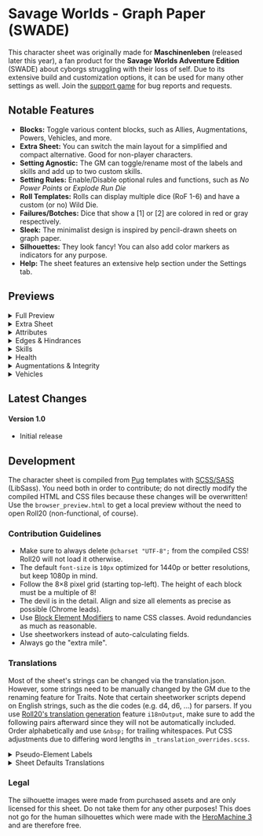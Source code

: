 # Savage Worlds - Graph Paper (SWADE)
This character sheet was originally made for **Maschinenleben** (released later this year), a fan product for the **Savage Worlds Adventure Edition** (SWADE) about cyborgs struggling with their loss of self. Due to its extensive build and customization options, it can be used for many other settings as well. Join the [support game](https://app.roll20.net/join/8488284/oQJGfg) for bug reports and requests.

## Notable Features
* **Blocks:** Toggle various content blocks, such as Allies, Augmentations, Powers, Vehicles, and more.
* **Extra Sheet:** You can switch the main layout for a simplified and compact alternative. Good for non-player characters.
* **Setting Agnostic:** The GM can toggle/rename most of the labels and skills and add up to two custom skills.
* **Setting Rules:** Enable/Disable optional rules and functions, such as *No Power Points* or *Explode Run Die*
* **Roll Templates:** Rolls can display multiple dice (RoF 1-6) and have a custom (or no) Wild Die.
* **Failures/Botches:** Dice that show a [1] or [2] are colored in red or gray respectively.
* **Sleek:** The minimalist design is inspired by pencil-drawn sheets on graph paper.
* **Silhouettes:** They look fancy! You can also add color markers as indicators for any purpose.
* **Help:** The sheet features an extensive help section under the Settings tab.

## Previews
<details>
  <summary>Full Preview</summary>
  
  ![Full Preview](https://raw.githubusercontent.com/Tetrakern/roll20-character-sheets/master/Savage%20Worlds%20-%20Graph%20Paper/SavageWorldsGraphPaper.jpg)
</details>

<details>
  <summary>Extra Sheet</summary>
  
  ![Extra Sheet](https://raw.githubusercontent.com/Tetrakern/roll20-character-sheets/master/Savage%20Worlds%20-%20Graph%20Paper/SavageWorldsGraphPaper_Extra.png)
</details>

<details>
  <summary>Attributes</summary>
  
  ![Attributes](https://raw.githubusercontent.com/Tetrakern/roll20-character-sheets/master/Savage%20Worlds%20-%20Graph%20Paper/gifs/attributes.gif)
</details>

<details>
  <summary>Edges & Hindrances</summary>

  ![Edges & Hindrances](https://github.com/Tetrakern/roll20-character-sheets/blob/master/Savage%20Worlds%20-%20Graph%20Paper/gifs/features.gif)
</details>

<details>
  <summary>Skills</summary>

  ![Skills](https://raw.githubusercontent.com/Tetrakern/roll20-character-sheets/master/Savage%20Worlds%20-%20Graph%20Paper/gifs/skills.gif)
</details>

<details>
  <summary>Health</summary>

  ![Health](https://raw.githubusercontent.com/Tetrakern/roll20-character-sheets/master/Savage%20Worlds%20-%20Graph%20Paper/gifs/health.gif)
</details>

<details>
  <summary>Augmentations & Integrity</summary>

  ![Augmentations & Integrity](https://raw.githubusercontent.com/Tetrakern/roll20-character-sheets/master/Savage%20Worlds%20-%20Graph%20Paper/gifs/augmentations.gif)
</details>

<details>
  <summary>Vehicles</summary>

  ![Vehicles](https://raw.githubusercontent.com/Tetrakern/roll20-character-sheets/master/Savage%20Worlds%20-%20Graph%20Paper/gifs/vehicles.gif)
</details>

## Latest Changes
#### Version 1.0
* Initial release

## Development
The character sheet is compiled from [Pug](https://pugjs.org/api/getting-started.html) templates with [SCSS/SASS](https://sass-lang.com/guide) (LibSass). You need both in order to contribute; do not directly modify the compiled HTML and CSS files because these changes will be overwritten! Use the `browser_preview.html` to get a local preview without the need to open Roll20 (non-functional, of course).

### Contribution Guidelines
* Make sure to always delete `@charset "UTF-8";` from the compiled CSS! Roll20 will not load it otherwise.
* The default `font-size` is `10px` optimized for 1440p or better resolutions, but keep 1080p in mind.
* Follow the 8×8 pixel grid (starting top-left). The height of each block must be a multiple of 8!
* The devil is in the detail. Align and size all elements as precise as possible (Chrome leads).
* Use [Block Element Modifiers](http://getbem.com/naming/) to name CSS classes. Avoid redundancies as much as reasonable.
* Use sheetworkers instead of auto-calculating fields.
* Always go the "extra mile".

### Translations
Most of the sheet's strings can be changed via the translation.json. However, some strings need to be manually changed by the GM due to the renaming feature for Traits. Note that certain sheetworker scripts depend on English strings, such as the die codes (e.g. d4, d6, ...) for parsers. If you use [Roll20's translation generation](https://roll20.zendesk.com/hc/en-us/articles/360037773493-Character-Sheet-Translation#CharacterSheetTranslation-StepTwo,GeneratingtheTranslationFile) feature `i18nOutput`, make sure to add the following pairs afterward since they will not be automatically included. Order alphabetically and use `&nbsp;` for trailing whitespaces. Put CSS adjustments due to differing word lengths in `_translation_overrides.scss`.

<details>
  <summary>Pseudo-Element Labels</summary>

```
"settings-tab-styles": "Styles",
"settings-tab-setup": "Setup",
"settings-tab-blocks": "Blocks",
"settings-tab-skills": "Skills",
"settings-tab-help": "Help",
"tab-skills": "Skills",
"tab-advancements": "Advancements",
"tab-notebook": "Notebook",
"tab-settings": "Settings",
"skill-track-die-label-d4-2": "2",
"skill-track-die-label-d4": "4",
"skill-track-die-label-d6": "6",
"skill-track-die-label-d8": "8",
"skill-track-die-label-d10": "10",
"skill-track-die-label-d12": "12",
```
</details>

<details>
  <summary>Sheet Defaults Translations</summary>

```
"defaults-rule-no-power-points": "[Rule] No Power Points",
"defaults-rule-no-power-points-description": "Use the No Power Points Setting Rule (SWADE 140).",
"defaults-rule-augmentation-strain": "[Rule] Augmentation Strain",
"defaults-rule-augmentation-strain-description": "Use the Strain rules from the Science Fiction Companion (SFC 29).",
"defaults-function-query-skill-dice-rof": "[Function] Query Skill Dice/RoF",
"defaults-function-query-skill-dice-rof-description": "Skill rolls will always query the amount of skill dice.",
"defaults-function-explode-run-die": "[Function] Explode Run Die",
"defaults-function-explode-run-die-description": "Makes the run die Ace.",
"defaults-function-running-ignores-wounds": "[Function] Running Ignores Wounds",
"defaults-function-running-ignores-wounds-description": "Wound penalties are not subtracted from the run die.<h4 style='margin-top: 24px;'>Show/Hide Blocks</h4><p style='margin-bottom: 16px; max-width: 640px;'>You can show or hide content blocks in accordance with the played Game Setting. This can also be done manually for each individual sheet in its Settings tab. Some blocks that were designed for Maschinenleben, such as Augmentations and Engrams, can be adapted for other purposes as well.</p>",
"defaults-block-show-allies": "[Block] Show Allies",
"defaults-block-show-allies-description": "Keep track of allied characters with a barebone mini sheet.",
"defaults-block-show-augmentations": "[Block] Show Augmentations",
"defaults-block-show-augmentations-description": "Install augmentations/cyberware and keep track of the Loss/Strain.",
"defaults-block-show-engrams": "[Block] Show Engrams",
"defaults-block-show-engrams-description": "Special programs or hardware to execute Hacking actions.",
"defaults-block-show-integrity": "[Block] Show Integrity",
"defaults-block-show-integrity-description": "Quantifies mental health/sanity and keeps track of mental afflictions. Maschinenleben.",
"defaults-block-show-power": "[Block] Show Power/Energy",
"defaults-block-show-power-description": "The energy/mana/etc. reserves of a character.",
"defaults-block-show-powers": "[Block] Show Powers/Spells",
"defaults-block-show-powers-description": "The known powers/spells of a character.",
"defaults-block-show-powerarmors": "[Block] Show Power Armors",
"defaults-block-show-powerarmors-description": "Vehicles and their modifications/weapons.",
"defaults-block-show-vehicles": "[Block] Show Vehicles",
"defaults-block-show-vehicles-description": "Vehicles and their modifications/weapons.",
"defaults-block-show-walkers": "[Block] Show Walkers",
"defaults-block-show-walkers-description": "Walkers/Mechs and their modifications/weapons.<h4 style='margin-top: 24px;'>Show/Hide Skills</h4><p style='margin-bottom: 16px; max-width: 640px;'>You can show or hide skills from the list in accordance with the played Game Setting. This can also be done manually for each individual sheet in its Settings tab. There are two custom skills that can be renamed and modified within the sheet as well, for example to make specialized skills (e.g. specific weapons with custom bonus or Wild Die).</p>",
"defaults-skill-show-boating": "[Skill] Show Boating Skill",
"defaults-skill-show-boating-description": "Show the Boating (Agility) skill.",
"defaults-skill-show-driving": "[Skill] Show Driving Skill",
"defaults-skill-show-driving-description": "Show the Driving (Agility) skill.",
"defaults-skill-show-electronics": "[Skill] Show Electronics Skill",
"defaults-skill-show-electronics-description": "Show the Electronics (Smarts) skill.",
"defaults-skill-show-faith": "[Skill] Show Faith Skill",
"defaults-skill-show-faith-description": "Show the Faith (Spirit) skill.",
"defaults-skill-show-focus": "[Skill] Show Focus Skill",
"defaults-skill-show-focus-description": "Show the Focus (Spirit) skill.",
"defaults-skill-show-language": "[Skill] Show Language Skill",
"defaults-skill-show-language-description": "Show the Language (Smarts) skill.",
"defaults-skill-show-magic": "[Skill] Show MAGIC Skill",
"defaults-skill-show-magic-description": "Show the MAGIC (Smarts) skill. Maschinenleben.",
"defaults-skill-show-occult": "[Skill] Show Occult Skill",
"defaults-skill-show-occult-description": "Show the Occult (Smarts) skill.",
"defaults-skill-show-piloting": "[Skill] Show Piloting Skill",
"defaults-skill-show-piloting-description": "Show the Piloting (Agility) skill.",
"defaults-skill-show-psionics": "[Skill] Show Psionics Skill",
"defaults-skill-show-psionics-description": "Show the Psionics (Smarts) skill.",
"defaults-skill-show-riding": "[Skill] Show Riding Skill",
"defaults-skill-show-riding-description": "Show the Riding (Agility) skill.",
"defaults-skill-show-spellcasting": "[Skill] Show Spellcasting Skill",
"defaults-skill-show-spellcasting-description": "Show the Spellcasting (Smarts) skill.",
"defaults-skill-show-weird-science": "[Skill] Show Weird Science Skill",
"defaults-skill-show-weird-science-description": "Show the Weird Science (Smarts) skill.",
"defaults-skill-show-custom-skill-1": "[Skill] Show Custom Skill #1",
"defaults-skill-show-custom-skill-1-description": "Show the Custom Skill #1, which can be renamed further down.",
"defaults-skill-show-custom-skill-2": "[Skill] Show Custom Skill #2",
"defaults-skill-show-custom-skill-2-description": "Show the Custom Skill #2, which can be renamed further down.<h4 style='margin-top: 24px;'>Rename Attributes</h4><p style='margin-bottom: 16px; max-width: 640px;'>You can rename the labels of each attribute and its abbreviation (max. 3 characters). This can also be done manually with the <b style='font-family: monospace; white-space: nowrap;'>@{rename-attribute}</b> for each individual sheet. Note that changing the label does not affect the reference <b style='font-family: monospace;'>@{attribute}</b> for rolls. They will always be in English.</p>",
"defaults-rename-attribute-agility": "[Rename] Attribute: Agility to&nbsp;",
"defaults-rename-attribute-agility-description": "Renamed via the attribute <b style='user-select: all; font-family: monospace; white-space: nowrap;'>rename-agility</b>.",
"defaults-rename-attribute-agi": "[Rename] Attribute: AGI to&nbsp;",
"defaults-rename-attribute-agi-description": "Renamed via the attribute <b style='user-select: all; font-family: monospace; white-space: nowrap;'>rename-agi</b>.",
"defaults-rename-attribute-smarts": "[Rename] Attribute: Smarts to&nbsp;",
"defaults-rename-attribute-smarts-description": "Renamed via the attribute <b style='user-select: all; font-family: monospace; white-space: nowrap;'>rename-smarts</b>.",
"defaults-rename-attribute-sma": "[Rename] Attribute: SMA to&nbsp;",
"defaults-rename-attribute-sma-description": "Renamed via the attribute <b style='user-select: all; font-family: monospace; white-space: nowrap;'>rename-sma</b>.",
"defaults-rename-attribute-spirit": "[Rename] Attribute: Spirit to&nbsp;",
"defaults-rename-attribute-spirit-description": "Renamed via the attribute <b style='user-select: all; font-family: monospace; white-space: nowrap;'>rename-spirit</b>.",
"defaults-rename-attribute-spi": "[Rename] Attribute: SPI to&nbsp;",
"defaults-rename-attribute-spi-description": "Renamed via the attribute <b style='user-select: all; font-family: monospace; white-space: nowrap;'>rename-spi</b>.",
"defaults-rename-attribute-strength": "[Rename] Attribute: Strength to&nbsp;",
"defaults-rename-attribute-strength-description": "Renamed via the attribute <b style='user-select: all; font-family: monospace; white-space: nowrap;'>rename-strength</b>.",
"defaults-rename-attribute-str": "[Rename] Attribute: STR to&nbsp;",
"defaults-rename-attribute-str-description": "Renamed via the attribute <b style='user-select: all; font-family: monospace; white-space: nowrap;'>rename-str</b>.",
"defaults-rename-attribute-vigor": "[Rename] Attribute: Vigor to&nbsp;",
"defaults-rename-attribute-vigor-description": "Renamed via the attribute <b style='user-select: all; font-family: monospace; white-space: nowrap;'>rename-vigor</b>.",
"defaults-rename-attribute-vig": "[Rename] Attribute: VIG to&nbsp;",
"defaults-rename-attribute-vig-description": "Renamed via the attribute <b style='user-select: all; font-family: monospace; white-space: nowrap;'>rename-vig</b>.<h4 style='margin-top: 24px;'>Rename Skills</h4><p style='margin-bottom: 16px; max-width: 640px;'>You can rename the labels of each skill, best kept below 15 characters due to layout constrains. This can also be done manually with the <b style='font-family: monospace; white-space: nowrap;'>@{rename-attribute}</b> for each individual sheet. Note that changing the label does not affect the reference <b style='font-family: monospace;'>@{attribute}</b> for rolls. They will always be in English.</p>",
"defaults-rename-skill-academics": "[Rename] Skill: Academics to&nbsp;",
"defaults-rename-skill-academics-description": "Renamed via the attribute <b style='user-select: all; font-family: monospace; white-space: nowrap;'>rename-academics</b>.",
"defaults-rename-skill-athletics": "[Rename] Skill: Athletics to&nbsp;",
"defaults-rename-skill-athletics-description": "Renamed via the attribute <b style='user-select: all; font-family: monospace; white-space: nowrap;'>rename-athletics</b>.",
"defaults-rename-skill-boating": "[Rename] Skill: Boating to&nbsp;",
"defaults-rename-skill-boating-description": "Renamed via the attribute <b style='user-select: all; font-family: monospace; white-space: nowrap;'>rename-boating</b>.",
"defaults-rename-skill-common-knowledge": "[Rename] Skill: Common Knowl. to&nbsp;",
"defaults-rename-skill-common-knowledge-description": "Renamed via the attribute <b style='user-select: all; font-family: monospace; white-space: nowrap;'>rename-common-knowledge</b>.",
"defaults-rename-skill-driving": "[Rename] Skill: Driving to&nbsp;",
"defaults-rename-skill-driving-description": "Renamed via the attribute <b style='user-select: all; font-family: monospace; white-space: nowrap;'>rename-driving</b>.",
"defaults-rename-skill-electronics": "[Rename] Skill: Electronics to&nbsp;",
"defaults-rename-skill-electronics-description": "Renamed via the attribute <b style='user-select: all; font-family: monospace; white-space: nowrap;'>rename-electronics</b>.",
"defaults-rename-skill-faith": "[Rename] Skill: Faith to&nbsp;",
"defaults-rename-skill-faith-description": "Renamed via the attribute <b style='user-select: all; font-family: monospace; white-space: nowrap;'>rename-faith</b>.",
"defaults-rename-skill-fighting": "[Rename] Skill: Fighting to&nbsp;",
"defaults-rename-skill-fighting-description": "Renamed via the attribute <b style='user-select: all; font-family: monospace; white-space: nowrap;'>rename-fighting</b>.",
"defaults-rename-skill-focus": "[Rename] Skill: Focus to&nbsp;",
"defaults-rename-skill-focus-description": "Renamed via the attribute <b style='user-select: all; font-family: monospace; white-space: nowrap;'>rename-focus</b>.",
"defaults-rename-skill-gambling": "[Rename] Skill: Gambling to&nbsp;",
"defaults-rename-skill-gambling-description": "Renamed via the attribute <b style='user-select: all; font-family: monospace; white-space: nowrap;'>rename-gambling</b>.",
"defaults-rename-skill-hacking": "[Rename] Skill: Hacking to&nbsp;",
"defaults-rename-skill-hacking-description": "Renamed via the attribute <b style='user-select: all; font-family: monospace; white-space: nowrap;'>rename-hacking</b>.",
"defaults-rename-skill-healing": "[Rename] Skill: Healing to&nbsp;",
"defaults-rename-skill-healing-description": "Renamed via the attribute <b style='user-select: all; font-family: monospace; white-space: nowrap;'>rename-healing</b>.",
"defaults-rename-skill-intimidation": "[Rename] Skill: Intimidation to&nbsp;",
"defaults-rename-skill-intimidation-description": "Renamed via the attribute <b style='user-select: all; font-family: monospace; white-space: nowrap;'>rename-intimidation</b>.",
"defaults-rename-skill-language": "[Rename] Skill: Language to&nbsp;",
"defaults-rename-skill-language-description": "Renamed via the attribute <b style='user-select: all; font-family: monospace; white-space: nowrap;'>rename-language</b>.",
"defaults-rename-skill-magic": "[Rename] Skill: Magic to&nbsp;",
"defaults-rename-skill-magic-description": "Renamed via the attribute <b style='user-select: all; font-family: monospace; white-space: nowrap;'>rename-magic</b>.",
"defaults-rename-skill-notice": "[Rename] Skill: Notice to&nbsp;",
"defaults-rename-skill-notice-description": "Renamed via the attribute <b style='user-select: all; font-family: monospace; white-space: nowrap;'>rename-notice</b>.",
"defaults-rename-skill-occult": "[Rename] Skill: Occult to&nbsp;",
"defaults-rename-skill-occult-description": "Renamed via the attribute <b style='user-select: all; font-family: monospace; white-space: nowrap;'>rename-occult</b>.",
"defaults-rename-skill-performance": "[Rename] Skill: Performance to&nbsp;",
"defaults-rename-skill-performance-description": "Renamed via the attribute <b style='user-select: all; font-family: monospace; white-space: nowrap;'>rename-performance</b>.",
"defaults-rename-skill-persuasion": "[Rename] Skill: Persuasion to&nbsp;",
"defaults-rename-skill-persuasion-description": "Renamed via the attribute <b style='user-select: all; font-family: monospace; white-space: nowrap;'>rename-persuasion</b>.",
"defaults-rename-skill-piloting": "[Rename] Skill: Piloting to&nbsp;",
"defaults-rename-skill-piloting-description": "Renamed via the attribute <b style='user-select: all; font-family: monospace; white-space: nowrap;'>rename-piloting</b>.",
"defaults-rename-skill-psionics": "[Rename] Skill: Psionics to&nbsp;",
"defaults-rename-skill-psionics-description": "Renamed via the attribute <b style='user-select: all; font-family: monospace; white-space: nowrap;'>rename-psionics</b>.",
"defaults-rename-skill-repair": "[Rename] Skill: Repair to&nbsp;",
"defaults-rename-skill-repair-description": "Renamed via the attribute <b style='user-select: all; font-family: monospace; white-space: nowrap;'>rename-repair</b>.",
"defaults-rename-skill-research": "[Rename] Skill: Research to&nbsp;",
"defaults-rename-skill-research-description": "Renamed via the attribute <b style='user-select: all; font-family: monospace; white-space: nowrap;'>rename-research</b>.",
"defaults-rename-skill-riding": "[Rename] Skill: Riding to&nbsp;",
"defaults-rename-skill-riding-description": "Renamed via the attribute <b style='user-select: all; font-family: monospace; white-space: nowrap;'>rename-riding</b>.",
"defaults-rename-skill-science": "[Rename] Skill: Science to&nbsp;",
"defaults-rename-skill-science-description": "Renamed via the attribute <b style='user-select: all; font-family: monospace; white-space: nowrap;'>rename-science</b>.",
"defaults-rename-skill-shooting": "[Rename] Skill: Shooting to&nbsp;",
"defaults-rename-skill-shooting-description": "Renamed via the attribute <b style='user-select: all; font-family: monospace; white-space: nowrap;'>rename-shooting</b>.",
"defaults-rename-skill-spellcasting": "[Rename] Skill: Spellcasting to&nbsp;",
"defaults-rename-skill-spellcasting-description": "Renamed via the attribute <b style='user-select: all; font-family: monospace; white-space: nowrap;'>rename-spellcasting</b>.",
"defaults-rename-skill-stealth": "[Rename] Skill: Stealth to&nbsp;",
"defaults-rename-skill-stealth-description": "Renamed via the attribute <b style='user-select: all; font-family: monospace; white-space: nowrap;'>rename-stealth</b>.",
"defaults-rename-skill-survival": "[Rename] Skill: Survival to&nbsp;",
"defaults-rename-skill-survival-description": "Renamed via the attribute <b style='user-select: all; font-family: monospace; white-space: nowrap;'>rename-survival</b>.",
"defaults-rename-skill-taunt": "[Rename] Skill: Taunt to&nbsp;",
"defaults-rename-skill-taunt-description": "Renamed via the attribute <b style='user-select: all; font-family: monospace; white-space: nowrap;'>rename-taunt</b>.",
"defaults-rename-skill-thievery": "[Rename] Skill: Thievery to&nbsp;",
"defaults-rename-skill-thievery-description": "Renamed via the attribute <b style='user-select: all; font-family: monospace; white-space: nowrap;'>rename-thievery</b>.",
"defaults-rename-skill-weird-science": "[Rename] Skill: Weird Science to&nbsp;",
"defaults-rename-skill-weird-science-description": "Renamed via the attribute <b style='user-select: all; font-family: monospace; white-space: nowrap;'>rename-weird-science</b>.",
"defaults-rename-skill-custom-skill-1": "[Rename] Skill: Custom Skill #1 to&nbsp;",
"defaults-rename-skill-custom-skill-1-description": "Can be renamed directly in the sheet's Settings tab.",
"defaults-rename-skill-custom-skill-2": "[Rename] Skill: Custom Skill #2 to&nbsp;",
"defaults-rename-skill-custom-skill-2-description": "Can be renamed directly in the sheet's Settings tab.<h4 style='margin-top: 24px;'>Rename Labels</h4><p style='margin-bottom: 16px; max-width: 640px;'>You can rename the labels at the top of the sheet, such as \"Name\" to \"Alias\" or \"Origin\" to \"Race\". This can also be done manually with the <b style='font-family: monospace; white-space: nowrap;'>@{rename-label-attribute}</b> for each individual sheet. Note that the labels are separated from the actual fields and do not affect the references (e.g. <b style='font-family: monospace;'>@{name}</b>). They will always be in English.</p>",
"defaults-rename-label-name": "[Rename] Label: Name to&nbsp;",
"defaults-rename-label-name-description": "Renamed via the attribute <b style='user-select: all; font-family: monospace; white-space: nowrap;'>rename-label-name</b> (e.g. Alias or Codename).",
"defaults-rename-label-origin": "[Rename] Label: Origin to&nbsp;",
"defaults-rename-label-origin-description": "Renamed via the attribute <b style='user-select: all; font-family: monospace; white-space: nowrap;'>rename-label-origin</b> (e.g. Race or Species).",
"defaults-rename-label-rank": "[Rename] Label: Rank to&nbsp;",
"defaults-rename-label-rank-description": "Renamed via the attribute <b style='user-select: all; font-family: monospace; white-space: nowrap;'>rename-label-rank</b> (e.g. Grade or Titel).",
"defaults-rename-label-level": "[Rename] Label: Level to&nbsp;",
"defaults-rename-label-level-description": "Renamed via the attribute <b style='user-select: all; font-family: monospace; white-space: nowrap;'>rename-label-level</b> (e.g. Circle or Year).",
"defaults-rename-label-exp": "[Rename] Label: EXP to&nbsp;",
"defaults-rename-label-exp-description": "Renamed via the attribute <b style='user-select: all; font-family: monospace; white-space: nowrap;'>rename-label-exp</b> (e.g. Karma or Gems).",
"defaults-rename-label-gender": "[Rename] Label: Gender to&nbsp;",
"defaults-rename-label-gender-description": "Renamed via the attribute <b style='user-select: all; font-family: monospace; white-space: nowrap;'>rename-label-gender</b> (e.g. Sex or Version).",
"defaults-rename-label-age": "[Rename] Label: Age to&nbsp;",
"defaults-rename-label-age-description": "Renamed via the attribute <b style='user-select: all; font-family: monospace; white-space: nowrap;'>rename-label-age</b> (e.g. Number or Incarnation).",
"defaults-rename-label-hair": "[Rename] Label: Hair to&nbsp;",
"defaults-rename-label-hair-description": "Renamed via the attribute <b style='user-select: all; font-family: monospace; white-space: nowrap;'>rename-label-hair</b> (e.g. Horns or Mane).",
"defaults-rename-label-eyes": "[Rename] Label: Eyes to&nbsp;",
"defaults-rename-label-eyes-description": "Renamed via the attribute <b style='user-select: all; font-family: monospace; white-space: nowrap;'>rename-label-eyes</b> (e.g. Sensors or Optics).",
"defaults-rename-label-height": "[Rename] Label: Height to&nbsp;",
"defaults-rename-label-height-description": "Renamed via the attribute <b style='user-select: all; font-family: monospace; white-space: nowrap;'>rename-label-height</b> (e.g. Scale or Length).",
"defaults-rename-label-weight": "[Rename] Label: Weight to&nbsp;",
"defaults-rename-label-weight-description": "Renamed via the attribute <b style='user-select: all; font-family: monospace; white-space: nowrap;'>rename-label-weight</b> (e.g. Mass or Your Mom).",
"defaults-rename-label-bits": "[Rename] Label: #Bits to&nbsp;",
"defaults-rename-label-bits-description": "Renamed via the attribute <b style='user-select: all; font-family: monospace; white-space: nowrap;'>rename-label-bits</b> (e.g. Money or Gold).<h4 style='margin-top: 24px;'>Rename Blocks</h4><p style='margin-bottom: 16px; max-width: 640px;'>You can rename the blocks to better fit the Game Setting, such as \"Powers\" to \"Talismans\" or \"Walkers\" to \"Frames\". This can also be done manually with the <b style='font-family: monospace; white-space: nowrap;'>@{rename-block-attribute}</b> for each individual sheet.</p>",
"defaults-rename-block-allies": "[Rename] Block: Allies to&nbsp;",
"defaults-rename-block-allies-description": "Renamed via the attribute <b style='user-select: all; font-family: monospace; white-space: nowrap;'>rename-block-allies</b>.",
"defaults-rename-block-apparel": "[Rename] Block: Apparel to&nbsp;",
"defaults-rename-block-apparel-description": "Renamed via the attribute <b style='user-select: all; font-family: monospace; white-space: nowrap;'>rename-block-apparel</b>.",
"defaults-rename-block-augmentations": "[Rename] Block: Augmentations to&nbsp;",
"defaults-rename-block-augmentations-description": "Renamed via the attribute <b style='user-select: all; font-family: monospace; white-space: nowrap;'>rename-block-augmentations</b>.",
"defaults-rename-block-engrams": "[Rename] Block: Engrams to&nbsp;",
"defaults-rename-block-engrams-description": "Renamed via the attribute <b style='user-select: all; font-family: monospace; white-space: nowrap;'>rename-block-engrams</b>.",
"defaults-rename-block-integrity": "[Rename] Block: Integrity to&nbsp;",
"defaults-rename-block-integrity-description": "Renamed via the attribute <b style='user-select: all; font-family: monospace; white-space: nowrap;'>rename-block-integrity</b>.",
"defaults-rename-block-inventory": "[Rename] Block: Inventory to&nbsp;",
"defaults-rename-block-inventory-description": "Renamed via the attribute <b style='user-select: all; font-family: monospace; white-space: nowrap;'>rename-block-inventory</b>.",
"defaults-rename-block-power": "[Rename] Block: Power to&nbsp;",
"defaults-rename-block-power-description": "Renamed via the attribute <b style='user-select: all; font-family: monospace; white-space: nowrap;'>rename-block-power</b>.",
"defaults-rename-block-powers": "[Rename] Block: Powers to&nbsp;",
"defaults-rename-block-powers-description": "Renamed via the attribute <b style='user-select: all; font-family: monospace; white-space: nowrap;'>rename-block-powers</b>.",
"defaults-rename-block-powerarmors": "[Rename] Block: Power Armors to&nbsp;",
"defaults-rename-block-powerarmors-description": "Renamed via the attribute <b style='user-select: all; font-family: monospace; white-space: nowrap;'>rename-block-powerarmors</b>.",
"defaults-rename-block-quick-notes": "[Rename] Block: Quick Notes to&nbsp;",
"defaults-rename-block-quick-notes-description": "Renamed via the attribute <b style='user-select: all; font-family: monospace; white-space: nowrap;'>rename-block-quick-notes</b>.",
"defaults-rename-block-vehicles": "[Rename] Block: Vehicles to&nbsp;",
"defaults-rename-block-vehicles-description": "Renamed via the attribute <b style='user-select: all; font-family: monospace; white-space: nowrap;'>rename-block-vehicles</b>.",
"defaults-rename-block-walkers": "[Rename] Block: Walkers to&nbsp;",
"defaults-rename-block-walkers-description": "Renamed via the attribute <b style='user-select: all; font-family: monospace; white-space: nowrap;'>rename-block-walkers</b>.",
"defaults-rename-block-weapons": "[Rename] Block: Weapons to&nbsp;",
"defaults-rename-block-weapons-description": "Renamed via the attribute <b style='user-select: all; font-family: monospace; white-space: nowrap;'>rename-block-weapons</b>.<h4 style='margin-top: 24px;'>Rename Integrity Hindrances (Maschinenleben)</h4><p style='margin-bottom: 16px; max-width: 640px;'>You can rename the Hindrances caused by the loss of Integrity (Sanity, Purity, etc.). This can also be done manually with the <b style='font-family: monospace; white-space: nowrap;'>@{rename-integrity-attribute}</b> for each individual sheet. Note that they activate in intervals with each fraction of 10 below 70 — Discord triggers on 69.9 or lower, Dissonance on 59.9 or lower, and so forth.</p>",
"defaults-rename-integrity-discord": "[Rename] Integrity: Discord to&nbsp;",
"defaults-rename-integrity-discord-description": "Renamed via the attribute <b style='user-select: all; font-family: monospace; white-space: nowrap;'>rename-discord</b>.",
"defaults-rename-integrity-psychosis": "[Rename] Integrity: Psychosis to&nbsp;",
"defaults-rename-integrity-psychosis-description": "Renamed via the attribute <b style='user-select: all; font-family: monospace; white-space: nowrap;'>rename-psychosis</b>.",
"defaults-rename-integrity-seizures": "[Rename] Integrity: Seizures to&nbsp;",
"defaults-rename-integrity-seizures-description": "Renamed via the attribute <b style='user-select: all; font-family: monospace; white-space: nowrap;'>rename-seizures</b>.",
"defaults-rename-integrity-depersonalization": "[Rename] Integrity: Depersonalization to&nbsp;",
"defaults-rename-integrity-depersonalization-description": "Renamed via the attribute <b style='user-select: all; font-family: monospace; white-space: nowrap;'>rename-depersonalization</b>.",
"defaults-rename-integrity-dissonance": "[Rename] Integrity: Dissonance to&nbsp;",
"defaults-rename-integrity-dissonance-description": "Renamed via the attribute <b style='user-select: all; font-family: monospace; white-space: nowrap;'>rename-dissonance</b>.",
"defaults-rename-integrity-alienation": "[Rename] Integrity: Alienation to&nbsp;",
"defaults-rename-integrity-alienation-description": "Renamed via the attribute <b style='user-select: all; font-family: monospace; white-space: nowrap;'>rename-alienation</b>.",
"defaults-rename-integrity-derealization": "[Rename] Integrity: Derealization to&nbsp;",
"defaults-rename-integrity-derealization-description": "Renamed via the attribute <b style='user-select: all; font-family: monospace; white-space: nowrap;'>rename-derealization</b>.",
"defaults-rename-integrity-ego-death": "[Rename] Integrity: Ego Death to&nbsp;",
"defaults-rename-integrity-ego-death-description": "Renamed via the attribute <b style='user-select: all; font-family: monospace; white-space: nowrap;'>rename-ego-death</b>.",
```
</details>

### Legal
The silhouette images were made from purchased assets and are only licensed for this sheet. Do not take them for any other purposes! This does not go for the human silhouettes which were made with the [HeroMachine 3](http://www.heromachine.com/heromachine-3-lab/) and are therefore free.
